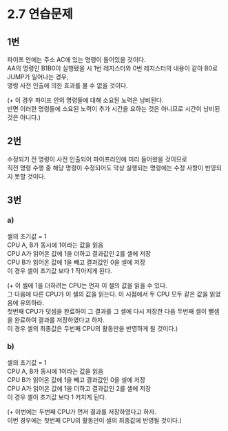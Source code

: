 # 2.7 연습문제

## 1번
파이프 안에는 주소 AC에 있는 명령이 들어있을 것이다.  
AA의 명령인 B1B0이 실행됐을 시 1번 레지스터와 0번 레지스터의 내용이 같아 B0로 JUMP가 일어나는 경우,  
명령 사전 인출에 의한 효과를 볼 수 없을 것이다.

(+ 이 경우 파이프 안의 명령들에 대해 소요된 노력은 낭비된다.  
반면 이러한 명령들에 소요된 노력이 추가 시간을 요하는 것은 아니므로 시간이 낭비된 것은 아니다.)

## 2번
수정되기 전 명령이 사전 인출되어 파이프라인에 미리 들어왔을 것이므로  
직전 명령 수행 중 해당 명령이 수정되어도 막상 실행되는 명령에는 수정 사항이 반영되지 못할 것이다.

## 3번
### a)
셀의 초기값 = 1  
CPU A, B가 동시에 1이라는 값을 읽음  
CPU A가 읽어온 값에 1을 더하고 결과값인 2를 셀에 저장  
CPU B가 읽어온 값에 1을 빼고 결과값인 0을 셀에 저장  
이 경우 셀이 초기값 보다 1 작아지게 된다.

(+ 이 셀에 1을 더하려는 CPU는 먼저 이 셀의 값을 읽을 수 있다.  
그 다음에 다른 CPU가 이 셀의 값을 읽는다. 이 시점에서 두 CPU 모두 같은 값을 읽었음에 유의하라.  
첫번째 CPU가 덧셈을 완료하여 그 결과를 그 셀에 다시 저장한 다음 두번째 셀이 뺄셈을 완료하여 결과를 저장하였다고 하자.  
이 경우 셀의 최종값은 두번째 CPU의 활동만을 반영하게 될 것이다.)

### b)
셀의 초기값 = 1   
CPU A, B가 동시에 1이라는 값을 읽음  
CPU B가 읽어온 값에 1을 빼고 결과값인 0을 셀에 저장  
CPU A가 읽어온 값에 1을 더하고 결과값인 2를 셀에 저장  
이 경우 셀이 초기값 보다 1 커지게 된다.

(+ 이번에는 두번째 CPU가 먼저 결과를 저장하였다고 하자.  
이번 경우에는 첫번째 CPU의 활동만이 셀의 최종값에 반영될 것이다.)
